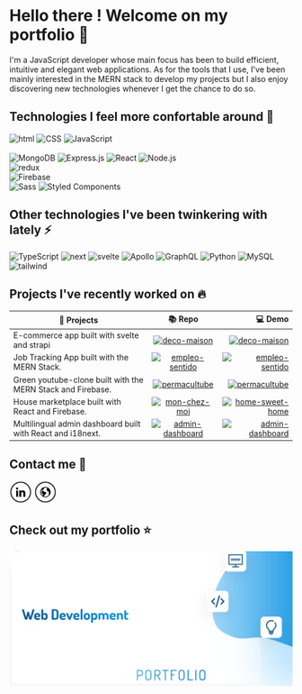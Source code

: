 # Hello there ! Welcome on my portfolio :wave:

I'm a JavaScript developer whose main focus has been to build efficient, intuitive and elegant web applications. As for the tools that I use, I've been mainly interested in the MERN stack to develop my projects but I also enjoy discovering new technologies whenever I get the chance to do so.

## Technologies I feel more confortable around :rocket:
<div><img alt="html" src="https://img.shields.io/badge/-HTML-E34F26.svg?logo=html5&logoColor=white" />
<img alt="CSS" src="https://img.shields.io/badge/CSS-1572B6.svg?logo=css3&logoColor=white">
<img alt="JavaScript" src="https://img.shields.io/badge/-JavaScript-yellow.svg?logo=javascript&logoColor=white"></div>
<br>
<img alt="MongoDB" src ="https://img.shields.io/badge/MongoDB-4ea94b.svg?logo=mongodb&logoColor=white">
<img alt="Express.js" src="https://img.shields.io/badge/Express.js-404d59.svg?logo=express&logoColor=white">
<img alt="React" src="https://img.shields.io/badge/-React-45b8d8.svg?logo=react&logoColor=white" />
<img alt="Node.js" src="https://img.shields.io/badge/Node.js-43853D.svg?logo=node.js&logoColor=white">
<br>
<img alt="redux" src="https://img.shields.io/badge/-Redux-764ABC.svg?logo=redux&logoColor=white" />
<br>
<img alt="Firebase" src="https://img.shields.io/badge/-Firebase-039BE5.svg?&logo=Firebase&logoColor=white" />
<br>
<img alt="Sass" src="https://img.shields.io/badge/Sass-CC6699.svg?logo=sass&logoColor=white" />
<img alt="Styled Components" src="https://img.shields.io/badge/-Styled_Components-db7092.svg?logo=styled-components&logoColor=white" />

<br>

## Other technologies I've been twinkering with lately :zap:
 <img alt="TypeScript" src="https://img.shields.io/badge/-TypeScript-007ACC.svg?logo=typescript&logoColor=white" />
 <img alt="next" src="https://img.shields.io/badge/Next-black.svg?logo=next.js&logoColor=white" >
 <img alt="svelte" src="https://img.shields.io/badge/svelte-%23f1413d.svg?logo=svelte&logoColor=white">
<img alt="Apollo" src="https://img.shields.io/badge/-Apollo%20GraphQL-311C87.svg?logo=apollo-graphql&logoColor=white" />
<img alt="GraphQL" src="https://img.shields.io/badge/-GraphQL-E10098.svg?logo=graphql&logoColor=white" />
 <img alt="Python" src="https://img.shields.io/badge/Python-14354C.svg?logo=python&logoColor=white">
 <img alt="MySQL" src="https://img.shields.io/badge/MySQL-black.svg?logo=mysql&logoColor=white">
<img alt="tailwind" src="https://img.shields.io/badge/tailwindcss-%2338B2AC.svg?logo=tailwind-css&logoColor=white"> 


## Projects I've recently worked on :fire:
| <b>🦜 Projects</b>    |  <b>📚 Repo</b>    | <b>💻 Demo</b>   |
| ------------- |:-------------:| -----:|
| E-commerce app built with svelte and strapi | <a href="https://github.com/LouisLeca22/deco-maison"><img alt="deco-maison" src="https://img.shields.io/static/v1?label=&message=deco--maison&color=000605&logo=github&logoColor=FFFFFF&labelColor=000605"/></a> |  <a href="https://deco-maison.netlify.app/"><img alt="deco-maison" src="https://img.shields.io/static/v1?label=&message=deco--maison&color=343b41&logo=netlify&logoColor=FFFFFF&labelColor=000605"/></a>  |
| Job Tracking App built with the MERN Stack. | <a href="https://github.com/LouisLeca22/empleo-sentido"><img alt="empleo-sentido" src="https://img.shields.io/static/v1?label=&message=empleo--sentido&color=000605&logo=github&logoColor=FFFFFF&labelColor=000605"/></a> |  <a href="https://empleo-sentido.herokuapp.com/"><img alt="empleo-sentido" src="https://img.shields.io/static/v1?label=&message=empleo--sentido&color=343b41&logo=heroku&logoColor=FFFFFF&labelColor=000605"/></a>  |
| Green youtube-clone built with the MERN Stack and Firebase. | <a href="https://github.com/LouisLeca22/permacultube"><img alt="permacultube" src="https://img.shields.io/static/v1?label=&message=permacultube&color=000605&logo=github&logoColor=FFFFFF&labelColor=000605"/></a> |  <a href="https://permacultube.vercel.app/"><img alt="permacultube" src="https://img.shields.io/static/v1?label=&message=permacultube&color=343b41&logo=vercel&logoColor=FFFFFF&labelColor=000605"/></a>  |
| House marketplace built with React and Firebase. | <a href="https://github.com/LouisLeca22/mon-chez-moi"><img alt="mon-chez-moi" src="https://img.shields.io/static/v1?label=&message=mon--chez--moi&color=000605&logo=github&logoColor=FFFFFF&labelColor=000605"/></a> |  <a href="https://mon-chez-moi.vercel.app/"><img alt="home-sweet-home" src="https://img.shields.io/static/v1?label=&message=home--sweet--home&color=343b41&logo=vercel&logoColor=FFFFFF&labelColor=000605"/></a>  |
| Multilingual admin dashboard built with React and i18next. | <a href="https://github.com/LouisLeca22/admin-dashboard"><img alt="admin-dashboard" src="https://img.shields.io/static/v1?label=&message=admin--dashboard&color=000605&logo=github&logoColor=FFFFFF&labelColor=000605"/></a> |  <a href="https://dashboard-4886f.web.app/"><img alt="admin-dashboard" src="https://img.shields.io/static/v1?label=&message=admin--dashboard&color=343b41&logo=firebase&logoColor=FFFFFF&labelColor=000605"/></a>  |





## Contact me :speech_balloon:

<a href="https://www.linkedin.com/in/louis-leca/" target="_blank"><img src="assets/in.png" alt="LinkedIn" width="40"></a>
<a href="https://louis-leca.web.app" target="_blank"><img src="assets/www.png" alt="web" width="40"></a>

## Check out my portfolio :star:

<a  href="http://louis-leca.web.app">
 <img src="./assets/website.png" alt="website" />
</a>
